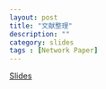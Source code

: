 ```yaml
---
layout: post
title: "文献整理"
description: ""
category: slides
tags : [Network Paper]
---
```



[Slides](http://pengfei-zhang.com/mydeck/paper_idea)

